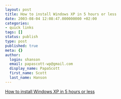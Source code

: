 ```yaml
---
layout: post
title: How to install Windows XP in 5 hours or less
date: 2003-08-04 12:08:47.000000000 +02:00
categories:
- quick links
tags: []
status: publish
type: post
published: true
meta: {}
author:
  login: shanson
  email: papascott-wp@gmail.com
  display_name: PapaScott
  first_name: Scott
  last_name: Hanson
---
```

<p><a title="vmware could have prevented this tragedy" href="http://diveintomark.org/archives/2003/08/04/xp">How to install Windows XP in 5 hours or less</a></p>
